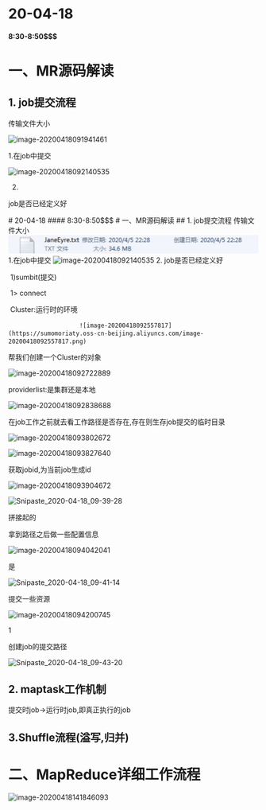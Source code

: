 # 20-04-18

#### 8:30-8:50$$$

# 一、MR源码解读

## 1. job提交流程

传输文件大小

![image-20200418091941461](https://sumomoriaty.oss-cn-beijing.aliyuncs.com/image-20200418091941461.png)

1.在job中提交



![image-20200418092140535](https://sumomoriaty.oss-cn-beijing.aliyuncs.com/image-20200418092140535.png)

2.

job是否已经定义好

\# 20-04-18 #### 8:30-8:50$$$ # 一、MR源码解读 ## 1. job提交流程 传输文件大小 ![image-20200418091941461](20-04-18.assets/image-20200418091941461-1587173011916.png) 1.在job中提交  ![image-20200418092140535](https://sumomoriaty.oss-cn-beijing.aliyuncs.com/image-20200418092140535.png) 2. job是否已经定义好 

​	1)sumbit(提交)

​			1> connect

​					Cluster:运行时的环境

 						![image-20200418092557817](https://sumomoriaty.oss-cn-beijing.aliyuncs.com/image-20200418092557817.png)

帮我们创建一个Cluster的对象

![image-20200418092722889](https://sumomoriaty.oss-cn-beijing.aliyuncs.com/image-20200418092722889.png)

providerlist:是集群还是本地

![image-20200418092838688](https://sumomoriaty.oss-cn-beijing.aliyuncs.com/image-20200418092838688.png)

在job工作之前就去看工作路径是否存在,存在则生存job提交的临时目录

![image-20200418093802672](https://sumomoriaty.oss-cn-beijing.aliyuncs.com/image-20200418093802672.png)

![image-20200418093827640](https://sumomoriaty.oss-cn-beijing.aliyuncs.com/image-20200418093827640.png)

获取jobid,为当前job生成id

![image-20200418093904672](https://sumomoriaty.oss-cn-beijing.aliyuncs.com/image-20200418093904672.png)

![Snipaste_2020-04-18_09-39-28](https://sumomoriaty.oss-cn-beijing.aliyuncs.com/Snipaste_2020-04-18_09-39-28.png)

拼接起的

拿到路径之后做一些配置信息

![image-20200418094042041](https://sumomoriaty.oss-cn-beijing.aliyuncs.com/image-20200418094042041.png)

是

![Snipaste_2020-04-18_09-41-14](https://sumomoriaty.oss-cn-beijing.aliyuncs.com/Snipaste_2020-04-18_09-41-14.png)

提交一些资源

![image-20200418094200745](https://sumomoriaty.oss-cn-beijing.aliyuncs.com/image-20200418094200745.png)

1

创建job的提交路径

![Snipaste_2020-04-18_09-43-20](https://sumomoriaty.oss-cn-beijing.aliyuncs.com/Snipaste_2020-04-18_09-43-20.png)

## 2. maptask工作机制

提交时job->运行时job,即真正执行的job

## 3.Shuffle流程(溢写,归并)



# 二、MapReduce详细工作流程

![image-20200418141846093](https://sumomoriaty.oss-cn-beijing.aliyuncs.com/image-20200418141846093.png)